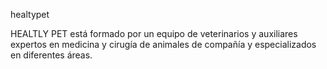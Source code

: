 
healtypet

HEALTLY PET está formado por un equipo de veterinarios y auxiliares expertos en medicina y cirugía de animales de compañía y especializados en diferentes áreas.
